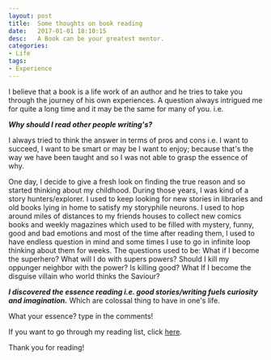 ```yaml
---
layout: post
title:  Some thoughts on book reading
date:   2017-01-01 18:10:15
desc:   A Book can be your greatest mentor.
categories:
- Life
tags:
- Experience
---
```


I believe that a book is a life work of an author and he tries to take you through the journey of his own experiences. A question always intrigued me for quite a long time and it may be the same for many of you. i.e.

***Why should I read other people writing's?***

I always tried to think the answer in terms of pros and cons i.e. I want to succeed, I want to be smart or may be I want to enjoy; because that's the way we have been taught and so I was not able to grasp the essence of why.

One day, I decide to give a fresh look on finding the true reason and so started thinking about my childhood. During those years, I was kind of a story hunters/explorer. I used to keep looking for new stories in libraries and old books lying in home to satisfy my storyphile neurons. I used to hop around miles of distances to my friends houses to collect new comics books and weekly magazines which used to be filled with mystery, funny, good and bad emotions and most of the time after reading them, I used to have endless question in mind and some times I use to go in infinite loop thinking about them for weeks. The questions used to be: What if I become the superhero? What will I do with supers powers? Should I kill my oppunger neighbor with the power? Is killing good? What If I become the disguise villain who world thinks the Saviour?

***I discovered the essence reading i.e. good stories/writing fuels curiosity and imagination.*** Which are colossal thing to have in one's life.

What your essence? type in the comments!


If you want to go through my reading list, click [here](http://rudrakos.com/books/).

Thank you for reading!